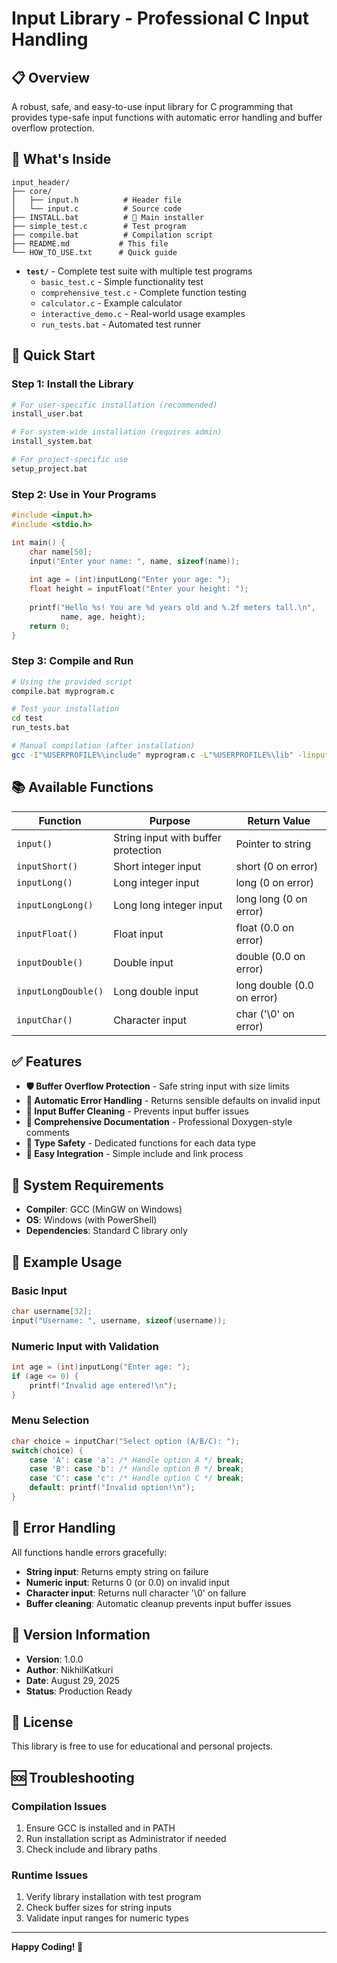 # Input Library - Professional C Input Handling

## 📋 Overview
A robust, safe, and easy-to-use input library for C programming that provides type-safe input functions with automatic error handling and buffer overflow protection.

## 📁 What's Inside

```
input_header/
├── core/
│   ├── input.h          # Header file
│   └── input.c          # Source code
├── INSTALL.bat          # 🌟 Main installer
├── simple_test.c        # Test program
├── compile.bat          # Compilation script
├── README.md           # This file
└── HOW_TO_USE.txt      # Quick guide
```
- **`test/`** - Complete test suite with multiple test programs
  - `basic_test.c` - Simple functionality test
  - `comprehensive_test.c` - Complete function testing
  - `calculator.c` - Example calculator
  - `interactive_demo.c` - Real-world usage examples
  - `run_tests.bat` - Automated test runner

## 🚀 Quick Start

### Step 1: Install the Library
```bash
# For user-specific installation (recommended)
install_user.bat

# For system-wide installation (requires admin)
install_system.bat

# For project-specific use
setup_project.bat
```

### Step 2: Use in Your Programs
```c
#include <input.h>
#include <stdio.h>

int main() {
    char name[50];
    input("Enter your name: ", name, sizeof(name));
    
    int age = (int)inputLong("Enter your age: ");
    float height = inputFloat("Enter your height: ");
    
    printf("Hello %s! You are %d years old and %.2f meters tall.\n", 
           name, age, height);
    return 0;
}
```

### Step 3: Compile and Run
```bash
# Using the provided script
compile.bat myprogram.c

# Test your installation
cd test
run_tests.bat

# Manual compilation (after installation)
gcc -I"%USERPROFILE%\include" myprogram.c -L"%USERPROFILE%\lib" -linput -o myprogram.exe
```

## 📚 Available Functions

| Function | Purpose | Return Value |
|----------|---------|--------------|
| `input()` | String input with buffer protection | Pointer to string |
| `inputShort()` | Short integer input | short (0 on error) |
| `inputLong()` | Long integer input | long (0 on error) |
| `inputLongLong()` | Long long integer input | long long (0 on error) |
| `inputFloat()` | Float input | float (0.0 on error) |
| `inputDouble()` | Double input | double (0.0 on error) |
| `inputLongDouble()` | Long double input | long double (0.0 on error) |
| `inputChar()` | Character input | char ('\0' on error) |

## ✅ Features

- **🛡️ Buffer Overflow Protection** - Safe string input with size limits
- **🔧 Automatic Error Handling** - Returns sensible defaults on invalid input
- **🧹 Input Buffer Cleaning** - Prevents input buffer issues
- **📖 Comprehensive Documentation** - Professional Doxygen-style comments
- **🎯 Type Safety** - Dedicated functions for each data type
- **🚀 Easy Integration** - Simple include and link process

## 🔧 System Requirements

- **Compiler**: GCC (MinGW on Windows)
- **OS**: Windows (with PowerShell)
- **Dependencies**: Standard C library only

## 📝 Example Usage

### Basic Input
```c
char username[32];
input("Username: ", username, sizeof(username));
```

### Numeric Input with Validation
```c
int age = (int)inputLong("Enter age: ");
if (age <= 0) {
    printf("Invalid age entered!\n");
}
```

### Menu Selection
```c
char choice = inputChar("Select option (A/B/C): ");
switch(choice) {
    case 'A': case 'a': /* Handle option A */ break;
    case 'B': case 'b': /* Handle option B */ break;
    case 'C': case 'c': /* Handle option C */ break;
    default: printf("Invalid option!\n");
}
```

## 🐛 Error Handling

All functions handle errors gracefully:
- **String input**: Returns empty string on failure
- **Numeric input**: Returns 0 (or 0.0) on invalid input
- **Character input**: Returns null character '\0' on failure
- **Buffer cleaning**: Automatic cleanup prevents input buffer issues

## 🔄 Version Information

- **Version**: 1.0.0
- **Author**: NikhilKatkuri
- **Date**: August 29, 2025
- **Status**: Production Ready

## 📄 License

This library is free to use for educational and personal projects.

## 🆘 Troubleshooting

### Compilation Issues
1. Ensure GCC is installed and in PATH
2. Run installation script as Administrator if needed
3. Check include and library paths

### Runtime Issues
1. Verify library installation with test program
2. Check buffer sizes for string inputs
3. Validate input ranges for numeric types

---

**Happy Coding! 🚀**
